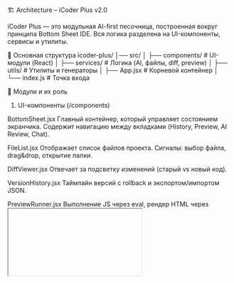 🏗️ Architecture – iCoder Plus v2.0

iCoder Plus — это модульная AI-first песочница, построенная вокруг принципа Bottom Sheet IDE.
Вся логика разделена на UI-компоненты, сервисы и утилиты.

📂 Основная структура
icoder-plus/
│── src/
│   ├── components/      # UI-модули (React)
│   ├── services/        # Логика (AI, файлы, diff, preview)
│   ├── utils/           # Утилиты и генераторы
│   ├── App.jsx          # Корневой контейнер
│   └── index.js         # Точка входа

🧩 Модули и их роль
1. UI-компоненты (/components)

BottomSheet.jsx
Главный контейнер, который управляет состоянием экранчика.
Содержит навигацию между вкладками (History, Preview, AI Review, Chat).

FileList.jsx
Отображает список файлов проекта.
Сигналы: выбор файла, drag&drop, открытие папки.

DiffViewer.jsx
Отвечает за подсветку изменений (старый vs новый код).

VersionHistory.jsx
Таймлайн версий с rollback и экспортом/импортом JSON.

PreviewRunner.jsx
Выполнение JS через eval, рендер HTML через <iframe>.

AIChat.jsx
Встроенный чат-ассистент для вопросов про код.

AIReviewPanel.jsx
Панель рекомендаций: стили, оптимизация, баги.

AIFixButton.jsx
Кнопка "💡 Apply AI Fix" → генерирует новую версию с автоправками.

2. Сервисы (/services)

fileService.js
Управление файловой системой (File System API, drag&drop).

diffService.js
Алгоритмы сравнения (на базе jsdiff или собственного).

historyService.js
Сохранение версии, rollback, экспорт/импорт JSON.

previewService.js
Запуск кода (JS, HTML). В будущем — sandbox Python.

aiService.js
Обертка над OpenAI/Claude API:

commit notes,

ревью кода,

чат,

автофиксы.

fixService.js
Правила авто-исправлений:

var → let/const,

удаление console.log,

оптимизации импорта.

3. Утилиты (/utils)

versioning.js → генерация версий (v1.0, v1.1, v2.0).

logger.js → логирование действий (например, “AI Fix applied”).

helpers.js → форматирование текста, подсветка diff.

🔄 Поток данных
flowchart TD
  User[👨‍💻 User] -->|Drag & Drop File| FileService
  FileService --> HistoryService
  HistoryService --> DiffService
  DiffService --> BottomSheet

  BottomSheet -->|Show Changes| DiffViewer
  BottomSheet --> FileList
  BottomSheet --> VersionHistory
  BottomSheet --> PreviewRunner

  HistoryService -->|Export/Import| JSON[📤 JSON File]

  HistoryService --> AIService
  AIService -->|Commit Note + Review| AIReviewPanel
  AIService -->|Fix| AIFixButton
  AIService -->|Chat| AIChat

  PreviewRunner -->|Run/Render| Output[⚡ Preview Window]

🚀 Особенности архитектуры

AI-first: каждый шаг кода сопровождается AI (review, notes, fixes).

Модульность: легко заменить aiService на другой провайдер (OpenAI → Claude → Local LLM).

JSON-based History: история версий хранится в JSON → переносимая, удобна для экспорта.

UI-микро-компоненты: каждый блок (diff, чат, preview) можно переиспользовать отдельно.

Bottom Sheet UX: минимализм — всё под рукой, без громоздкой IDE.

🌌 Roadmap для v3.0

Поддержка Python execution (через Pyodide/WebAssembly).

Collaborative Mode (несколько пользователей в одном проекте).

Поддержка Docker-песочниц для бэкенд-кода.

Marketplace AI Fix Plugins (правила оптимизации под разные языки).